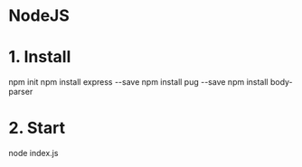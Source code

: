 # NodeJS
# 1. Install
npm init
npm install express --save
npm install pug --save
npm install body-parser

# 2. Start
node index.js